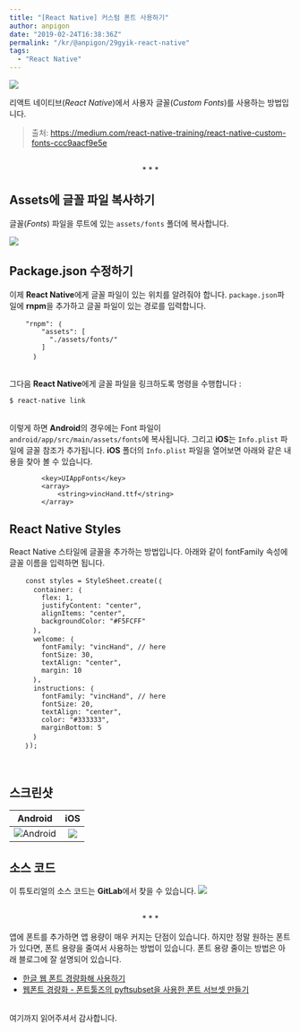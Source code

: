 ```yaml
---
title: "[React Native] 커스텀 폰트 사용하기"
author: anpigon
date: "2019-02-24T16:38:36Z"
permalink: "/kr/@anpigon/29gyik-react-native"
tags:
  - "React Native"
---
```

![](https://cdn.steemitimages.com/DQmcD9PEsszAzHQQv6Fs9A6FysbBbKQd67XxBB7BcfeYPhq/％E1％84％89％E1％85％A1％E1％84％8B％E1％85％AD％E1％86％BC％E1％84％8C％E1％85％A1％20％E1％84％80％E1％85％B3％E1％86％AF％E1％84％81％E1％85％A9％E1％86％AF％20％E1％84％89％E1％85％A1％E1％84％8B％E1％85％AD％E1％86％BC％E1％84％92％E1％85％A1％E1％84％80％E1％85％B5％20(1).png)

리액트 네이티브(*React Native*)에서 사용자 글꼴(*Custom Fonts*)를 사용하는 방법입니다. 

> 출처: https://medium.com/react-native-training/react-native-custom-fonts-ccc9aacf9e5e

<center><br>* * *<br></center>

## Assets에 글꼴 파일 복사하기

글꼴(*Fonts*) 파일을 루트에 있는 `assets/fonts` 폴더에 복사합니다.

![](https://cdn.steemitimages.com/250x0/https://cdn.steemitimages.com/DQmQbozjBMPpjddGgmtRvKuKkfrLzT8jxrAyvw1j372q18x/2019-02-2500-9bb4f993-79ea-40cb-874f-c29d3d965576.07.01.png)

## Package.json 수정하기

이제 **React Native**에게 글꼴 파일이 있는 위치를 알려줘야 합니다. `package.json`파일에 **rnpm**을 추가하고 글꼴 파일이 있는 경로를 입력합니다.

```
    "rnpm": ｛
        "assets": [
          "./assets/fonts/"
        ]
      ｝
```

<br>그다음 **React Native**에게 글꼴 파일을 링크하도록 명령을 수행합니다 :

    $ react-native link

<br>이렇게 하면 **Android**의 경우에는 Font 파일이 `android/app/src/main/assets/fonts`에 복사됩니다. 그리고  **iOS**는 `Info.plist` 파일에 글꼴 참조가 추가됩니다. **iOS** 폴더의 `Info.plist` 파일을 열어보면 아래와 같은 내용을 찾아 볼 수 있습니다.

```
    	<key>UIAppFonts</key>
    	<array>
    		<string>vincHand.ttf</string>
    	</array>
```

## React Native Styles

React Native 스타일에 글꼴을 추가하는 방법입니다. 아래와 같이 fontFamily 속성에 글꼴 이름을 입력하면 됩니다.

```
    const styles = StyleSheet.create(｛
      container: ｛
        flex: 1,
        justifyContent: "center",
        alignItems: "center",
        backgroundColor: "#F5FCFF"
      ｝,
      welcome: ｛
        fontFamily: "vincHand", // here
        fontSize: 30,
        textAlign: "center",
        margin: 10
      ｝,
      instructions: ｛
        fontFamily: "vincHand", // here
        fontSize: 20,
        textAlign: "center",
        color: "#333333",
        marginBottom: 5
      ｝
    ｝);
```
&nbsp;

## 스크린샷

|Android|iOS|
|:-:|:-:|
|![Android](https://cdn.steemitimages.com/DQmZmnpZVGdEs7Xj8p7NWtuyw6ahrgex5JG7BRiGZm9N8pZ/Sidesync_capture_2019％E1％84％82％E1％85％A7％E1％86％AB％202％E1％84％8B％E1％85％AF％E1％86％AF％2025％E1％84％8B％E1％85％B5％E1％86％AF％20％E1％84％8B％E1％85％A9％E1％84％8C％E1％85％A5％E1％86％AB％2012％E1％84％89％E1％85％B5％2035％E1％84％87％E1％85％AE％E1％86％AB％2044％E1％84％8E％E1％85％A9％20GMT+9.png)|![](https://cdn.steemitimages.com/DQmYWXraCeVvhM3udmfk4e6CmLzZybQ6gQ95uLMx8gKKNws/Simulator％20Screen％20Shot％20-％20iPhone％20X％20-％202019-02-25％20at％2000.54.10.png)|


## 소스 코드

이 튜토리얼의 소스 코드는 **GitLab**에서 찾을 수 있습니다.
[![](https://cdn.steemitimages.com/DQmeSeeGRVPCC2vxadLJg25GnzqBP3hax8SFRAFqMfWwzmB/Screenshot.png)](https://gitlab.com/applification/react-native-custom-fonts)


<center><br>* * *<br></center>

앱에 폰트를 추가하면 앱 용량이 매우 커지는 단점이 있습니다. 하지만 정말 원하는 폰트가 있다면, 폰트 용량을 줄여서 사용하는 방법이 있습니다. 폰트 용량 줄이는 방법은 아래 블로그에 잘 설명되어 있습니다.
- [한글 웹 폰트 경량화해 사용하기](http://coderifleman.tumblr.com/post/111825720099/％ED％95％9C％EA％B8％80-％EC％9B％B9-％ED％8F％B0％ED％8A％B8-％EA％B2％BD％EB％9F％89％ED％99％94％ED％95％B4-％EC％82％AC％EC％9A％A9％ED％95％98％EA％B8％B0)
- [웹폰트 경량화 - 폰트툴즈의 pyftsubset을 사용한 폰트 서브셋 만들기](https://www.44bits.io/ko/post/optimization_webfont_with_pyftsubnet)

<br>여기까지 읽어주셔서 감사합니다.